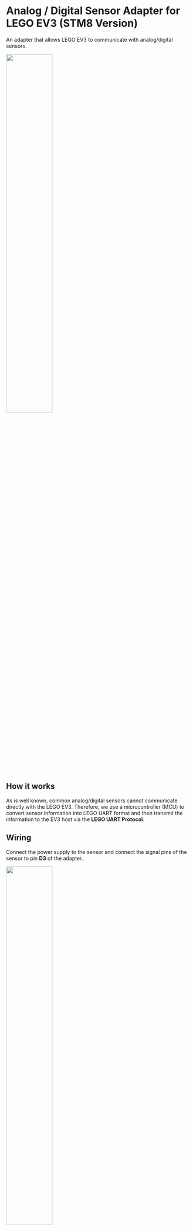 # Analog / Digital Sensor Adapter for LEGO EV3 (STM8 Version)
An adapter that allows LEGO EV3 to communicate with analog/digital sensors.
<!--一款能讓 LEGO EV3 與類比/數位感測器通訊的適配器--->

<img src="img/board.png" style="width: 50%;">

## How it works
As is well known, common analog/digital sensors cannot communicate directly with the LEGO EV3. Therefore, we use a microcontroller (MCU) to convert sensor information into LEGO UART format and then transmit the information to the EV3 host via the **LEGO UART Protocol**.  
<!--眾所周知，一般的類比/數位感測器無法直接與LEGO EV3通訊。因此，我們使用MCU將感測器資訊轉換成LEGO UART格式，再透過LEGO UART協議將資訊傳送至EV3主機。--->

## Wiring

Connect the power supply to the sensor and connect the signal pins of the sensor to pin **D3** of the adapter.
<!--將電源連機到感測器，並將感測器的信號腳位連接到適配器的D3腳位。--->

<img src="img/wiring.jpg" style="width: 50%;">

## Solutions

<table>
    <tbody>
        <tr>
            <td width="33%" align="center" valign="middle">Button</td>
            <td width="33%" align="center" valign="middle">Magnetic Switch</td>
            <td width="33%" align="center" valign="middle">Tilt Sensor</td>
        </tr>
        <tr></tr>
        <tr>
            <td width="33%" align="center" valign="middle">
                <img src="img/button.JPG">
            </td>
            <td width="33%" align="center" valign="middle">
                <img src="img/magnetic_switch.JPG">
            </td>
            <td width="33%" align="center" valign="middle">
                <img src="img/tilt_sensor.JPG">
            </td>
        </tr>
        <tr></tr>
        <tr>
            <td width="33%" align="center" valign="middle">Rotation Sensor</td>
            <td width="33%" align="center" valign="middle">Temperature Sensor</td>
            <td width="33%" align="center" valign="middle">Light Sensor</td>
        </tr>
        <tr></tr>
        <tr>
            <td width="33%" align="center" valign="middle">
                <img src="img/rotation_sensor.JPG">
            </td>
            <td width="33%" align="center" valign="middle">
                <img src="img/temperature_sensor.JPG">
            </td>
            <td width="33%" align="center" valign="middle">
                <img src="img/light_sensor.JPG">
            </td>
        </tr>
    </tbody>
</table>

⚠️ Supported sensors include, but are not limited to, the sensors mentioned above.
<!--⚠️ 支援的感測器包括但不限於上述提到的感測器。--->

## Functional descriptions
### EV3 Port View
In the EV3 port view, the following three modes are available:
<!--在EV3 Port View中有以下三種模式：--->

<img src="img/portview_menu.png" style="width: 33%;">

<table>
    <tbody>
        <tr>
            <td width="33%" align="center" valign="middle">Analog</td>
            <td width="33%" align="center" valign="middle">Digital</td>
            <td width="33%" align="center" valign="middle">Up time (Debug)</td>
        </tr>
        <tr></tr>
        <tr>
            <td width="33%" align="center" valign="middle">
                <img src="img/portview_analog.png">
            </td>
            <td width="33%" align="center" valign="middle">
                <img src="img/portview_digital.png">
            </td>
            <td width="33%" align="center" valign="middle">
                <img src="img/portview_uptime.png">
            </td>
        </tr>
    </tbody>
</table>

### EV3-G Block
Using the specialized block, you can retrieve the value of the sensor connected to the adapter. There are two modes available for the block:
<!--使用專屬的Block，你可以獲取連接在adapter上的感測器的數值。Block有以下兩種模式：--->

<img src="img/block.png" style="width: 33%;">

<table>
    <tbody>
        <tr>
            <td width="20%" align="center" valign="middle">Analog Read</td>
            <td width="20%" align="center" valign="middle">Digital Read</td>
        </tr>
        <tr></tr>
        <tr>
            <td width="20%" align="center" valign="middle">
                <img src="img/block_analog.png">
            </td>
            <td width="20%" align="center" valign="middle">
                <img src="img/block_digital.png">
            </td>
        </tr>
    </tbody>
</table>

<!--
## Build your own Adapter
### Preparation
### Flashing the firmware
### Wiring
--->

## Disclaimer
LEGO® is a trademark of the LEGO Group of companies which does not sponsor, authorize or endorse this software. The LEGO Group and contributors to this repo are not liable for any loss, injury or damage arising from the use or misuse of the provided code or hardware.

## Contributors

- HsiangYi Tsai, [devilhyt](https://github.com/devilhyt) on Github (Author)
- Anthony Hsu, [a10036gt](https://github.com/a10036gt) on Github (PCB Design / Technical Assistance)

<!--
## References
[LEGO® Robotics Firmware Documentation](http://ev3.fantastic.computer/doxygen/index.html)  
[LEGO® EV3 Developer Kits](https://education.lego.com/en-us/product-resources/mindstorms-ev3/downloads/developer-kits)  
[ST RM0016](https://www.st.com/resource/en/reference_manual/rm0016-stm8s-series-and-stm8af-series-8bit-microcontrollers-stmicroelectronics.pdf)  
[ST DS6120](https://www.st.com/resource/en/datasheet/stm8s103f3.pdf) 
--->  

